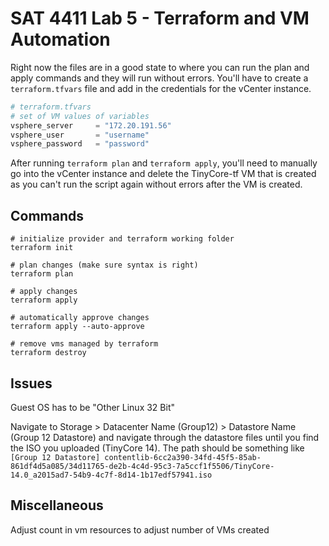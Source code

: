 # SAT 4411 Lab 5 - Terraform and VM Automation

Right now the files are in a good state to where you can run the plan and apply commands and they will run without errors. You'll have to create a `terraform.tfvars` file and add in the credentials for the vCenter instance.

```tf
# terraform.tfvars
# set of VM values of variables
vsphere_server     = "172.20.191.56"
vsphere_user       = "username"
vsphere_password   = "password"
```

After running `terraform plan` and `terraform apply`, you'll need to manually go into the vCenter instance and delete the TinyCore-tf VM that is created as you can't run the script again without errors after the VM is created.

## Commands

```
# initialize provider and terraform working folder
terraform init

# plan changes (make sure syntax is right)
terraform plan

# apply changes
terraform apply

# automatically approve changes
terraform apply --auto-approve

# remove vms managed by terraform
terraform destroy
```

## Issues

Guest OS has to be "Other Linux 32 Bit"

Navigate to Storage > Datacenter Name (Group12) > Datastore Name (Group 12 Datastore) and navigate through the datastore files until you find the ISO you uploaded (TinyCore 14). The path should be something like `[Group 12 Datastore] contentlib-6cc2a390-34fd-45f5-85ab-861df4d5a085/34d11765-de2b-4c4d-95c3-7a5ccf1f5506/TinyCore-14.0_a2015ad7-54b9-4c7f-8d14-1b17edf57941.iso`

## Miscellaneous

Adjust count in vm resources to adjust number of VMs created
